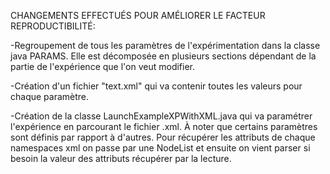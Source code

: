 CHANGEMENTS EFFECTUÉS POUR AMÉLIORER LE FACTEUR REPRODUCTIBILITÉ:

-Regroupement de tous les paramètres de l'expérimentation dans la classe java PARAMS.
Elle est décomposée en plusieurs sections dépendant de la partie de l'expérience que l'on veut modifier.

-Création d'un fichier "text.xml" qui va contenir toutes les valeurs pour chaque paramètre.

-Création de la classe LaunchExampleXPWithXML.java qui va paramétrer l'expérience en parcourant le fichier
.xml. À noter que certains paramètres sont définis par rapport à d'autres.
Pour récupérer les attributs de chaque namespaces xml on passe par une NodeList et ensuite on vient parser si besoin
la valeur des attributs récupérer par la lecture.
